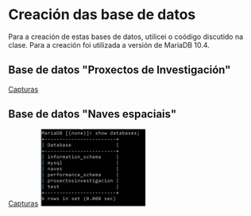 # Creación das base de datos

Para a creación de estas bases de datos, utilicei o coódigo discutido na clase. Para a creación foi utilizada a versión de MariaDB 10.4.
## Base de datos "Proxectos de Investigación"
 [Capturas](https://github.com/IvanEsparzaVillaverde/Apuntes-2/tree/master/Bases%20proxecto)
## Base de datos "Naves espaciais"
 [Capturas](https://github.com/IvanEsparzaVillaverde/Apuntes-2/tree/master/Bases%20nave)
![imagen](https://github.com/IvanEsparzaVillaverde/Apuntes-2/blob/master/databases.PNG)
